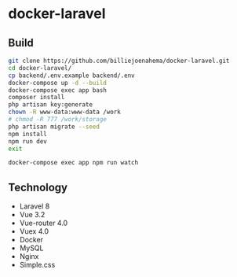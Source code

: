 # docker-laravel

## Build

```bash
git clone https://github.com/billiejoenahema/docker-laravel.git
cd docker-laravel/
cp backend/.env.example backend/.env
docker-compose up -d --build
docker-compose exec app bash
composer install
php artisan key:generate
chown -R www-data:www-data /work
# chmod -R 777 /work/storage
php artisan migrate --seed
npm install
npm run dev
exit
```

```bash
docker-compose exec app npm run watch
```

## Technology

- Laravel 8
- Vue 3.2
- Vue-router 4.0
- Vuex 4.0
- Docker
- MySQL
- Nginx
- Simple.css
